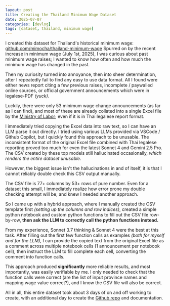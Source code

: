 ```yaml
---
layout: post
title: Creating the Thailand Minimum Wage Dataset
date: 2025-07-07
categories: [devlog]
tags: [dataset, thailand, minimum wage]
---
```


I created this dataset for Thailand's historical minimum wage:
[github.com/mimocha/thailand-minimum-wage](https://github.com/mimocha/thailand-minimum-wage)
Spurred on by the recent increase in minimum wage (July 1st, 2025),
I was curious about past minimum wage raises;
I wanted to know how often and how much the minimum wage has changed in the past.

Then my curiosity turned into annoyance, then into sheer determination,
after I repeatedly fail to find any easy to use data format.
All I found were either news report citing a few previous raises,
incomplete / paywalled online sources,
or official government announcements which were in legalese-PDF _(yuck)_.

Luckily, there were only 53 minimum wage change announcements (as far as I can find),
and most of these are already collated into a single Excel file by the
[Ministry of Labor](https://www.mol.go.th/%E0%B8%AD%E0%B8%B1%E0%B8%95%E0%B8%A3%E0%B8%B2%E0%B8%84%E0%B9%88%E0%B8%B2%E0%B8%88%E0%B9%89%E0%B8%B2%E0%B8%87%E0%B8%82%E0%B8%B1%E0%B9%89%E0%B8%99%E0%B8%95%E0%B9%88%E0%B8%B3);
even if it is in Thai legalese report format.

I immediately tried copying the Excel data into raw text, so I can have an LLM parse it out directly.
I tried using various LLMs provided via VSCode / Github Copilot, but I quickly found this approach to be unusable.
The inconsistent format of the original Excel file combined with Thai legalese reporting proved too much for even the latest Sonnet 4 and Gemini 2.5 Pro.
The CSV created by these top models still hallucinated occasionally, _which renders the entire dataset unusable._

<p class="important">
However, the biggest issue isn't the hallucinations in and of itself,
it is that I cannot reliably double check this CSV output manually.
</p>

The CSV file is 77+ columns by 53+ rows of pure number. Even for a dataset this small,
I immediately realize how error prone my double checking attempt will be; and knew I needed another approach.

So I came up with a hybrid approach, where I manually created the CSV template first _(setting up the columns and row indices)_,
created a simple python notebook and custom python functions to fill out the CSV file row-by-row,
**then ask the LLM to correctly call the python functions instead.**

From my experience, Sonnet 3.7 thinking & Sonnet 4 were the best at this task.
After filling out the first few function calls as examples _(both for myself and for the LLM),_
I can provide the copied text from the original Excel file as a comment across multiple notebook cells (1 announcement per notebook cell),
then instruct the LLM to fill complete each cell, converting the comment into function calls.

This approach produced **significantly** more reliable results, and most importantly, was easily verifiable by me.
I only needed to check that the function calls were correct (are the list of input province names and mapping wage value correct?),
and I know the CSV file will also be correct.

All in all, this entire dataset took about 3 days of on and off working to create,
with an additional day to create the [Github repo]((https://github.com/mimocha/thailand-minimum-wage)) and documentation.